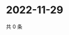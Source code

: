 # 2022-11-29

共 0 条

<!-- BEGIN WEIBO -->
<!-- 最后更新时间 Tue Nov 29 2022 04:16:04 GMT+0800 (China Standard Time) -->

<!-- END WEIBO -->
